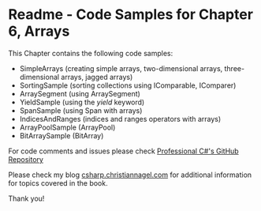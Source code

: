 # Readme - Code Samples for Chapter 6, Arrays

This Chapter contains the following code samples:

* SimpleArrays (creating simple arrays, two-dimensional arrays, three-dimensional arrays, jagged arrays)
* SortingSample (sorting collections using IComparable, IComparer)
* ArraySegment (using ArraySegment<T>)
* YieldSample (using the *yield* keyword)
* SpanSample (using Span with arrays)
* IndicesAndRanges (indices and ranges operators with arrays)
* ArrayPoolSample (ArrayPool)
* BitArraySample (BitArray)
 
For code comments and issues please check [Professional C#'s GitHub Repository](https://github.com/ProfessionalCSharp/ProfessionalCSharp2021)

Please check my blog [csharp.christiannagel.com](https://csharp.christiannagel.com "csharp.christiannagel.com") for additional information for topics covered in the book.

Thank you!
